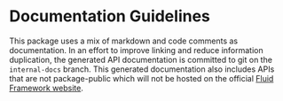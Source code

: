 # Documentation Guidelines

This package uses a mix of markdown and code comments as documentation. In an effort to improve linking and reduce information duplication, the generated API documentation is committed to git on the `internal-docs` branch. This generated documentation also includes APIs that are not package-public which will not be hosted on the official [Fluid Framework website](fluidframework.com).
